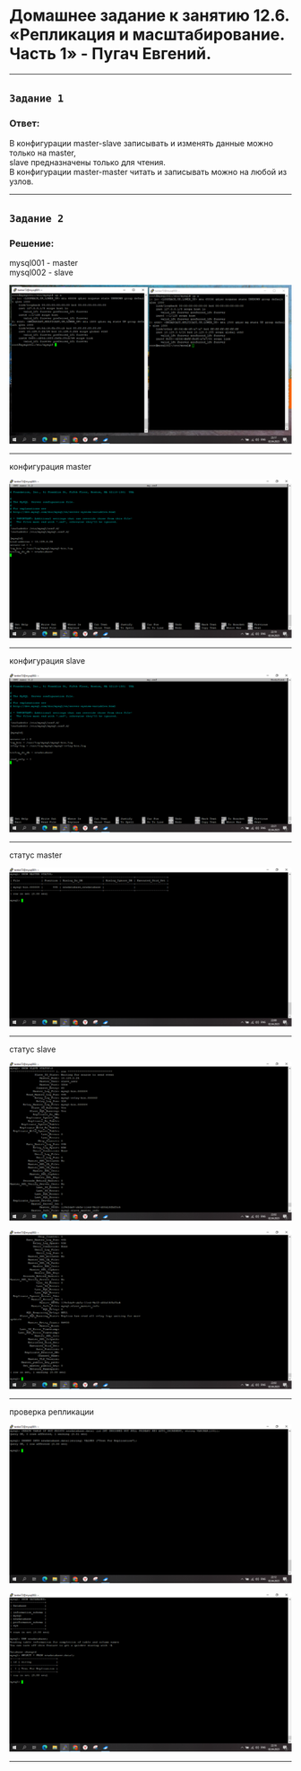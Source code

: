 # Домашнее задание к занятию 12.6. «Репликация и масштабирование. Часть 1» - Пугач Евгений.


---

## `Задание 1`

### Ответ:

В конфигурации master-slave записывать и изменять данные можно только на master,  
slave предназначены только для чтения.  
В конфигурации master-master читать и записывать можно на любой из узлов.

---

## `Задание 2`

### Решение:

mysql001 - master  
mysql002 - slave

![Скриншот 1](https://github.com/PugachEV72/Images/blob/master/2023-04-02_23-17-07.png)

---

конфигурация master

![Скриншот 2](https://github.com/PugachEV72/Images/blob/master/2023-04-02_22-19-52.png)

---

конфигурация slave

![Скриншот 3](https://github.com/PugachEV72/Images/blob/master/2023-04-02_22-21-11.png)

---

статус master

![Скриншот 4](https://github.com/PugachEV72/Images/blob/master/2023-04-02_22-00-23.png)

---

статус slave

![Скриншот 5](https://github.com/PugachEV72/Images/blob/master/2023-04-02_22-02-13.png)

![Скриншот 6](https://github.com/PugachEV72/Images/blob/master/2023-04-02_22-02-52.png)

---

проверка репликации

![Скриншот 7](https://github.com/PugachEV72/Images/blob/master/2023-04-02_22-12-33.png)

![Скриншот 8](https://github.com/PugachEV72/Images/blob/master/2023-04-02_22-16-43.png)

---

